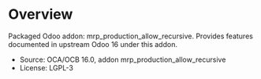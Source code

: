 # Overview

Packaged Odoo addon: mrp_production_allow_recursive. Provides features documented in upstream Odoo 16 under this addon.

- Source: OCA/OCB 16.0, addon mrp_production_allow_recursive
- License: LGPL-3
